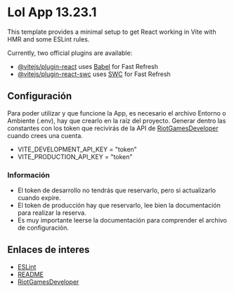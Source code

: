 # Lol App 13.23.1

This template provides a minimal setup to get React working in Vite with HMR and some ESLint rules.

Currently, two official plugins are available:

- [@vitejs/plugin-react](https://github.com/vitejs/vite-plugin-react/blob/main/packages/plugin-react/README.md) uses [Babel](https://babeljs.io/) for Fast Refresh
- [@vitejs/plugin-react-swc](https://github.com/vitejs/vite-plugin-react-swc) uses [SWC](https://swc.rs/) for Fast Refresh

## Configuración 
Para poder utilizar y que funcione la App, es necesario el archivo Entorno o Ambiente (.env),
hay que crearlo en la raíz del proyecto. Generar dentro las constantes con los token que recivirás de la API de [RiotGamesDeveloper](https://developer.riotgames.com/) cuando crees una cuenta. 
- VITE_DEVELOPMENT_API_KEY = "token"
- VITE_PRODUCTION_API_KEY = "token"

### Información
- El token de desarrollo no tendrás que reservarlo, pero si actualizarlo cuando expire.
- El token de producción hay que reservarlo, lee bien la documentación para realizar la reserva.
- Es muy importante leerse la documentación para comprender el archivo de configuración.



## Enlaces de interes
- [ESLint](https://eslint.org)
- [README](https://www.makeareadme.com)
- [RiotGamesDeveloper](https://developer.riotgames.com/)